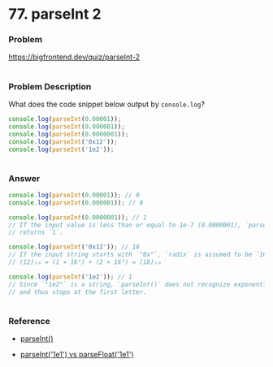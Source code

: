# 77. parseInt 2

### Problem

https://bigfrontend.dev/quiz/parseInt-2

#

### Problem Description

What does the code snippet below output by `console.log`?

```js
console.log(parseInt(0.00001));
console.log(parseInt(0.000001));
console.log(parseInt(0.0000001));
console.log(parseInt('0x12'));
console.log(parseInt('1e2'));
```

#

### Answer

```js
console.log(parseInt(0.00001)); // 0
console.log(parseInt(0.000001)); // 0

console.log(parseInt(0.0000001)); // 1
// If the input value is less than or equal to 1e-7 (0.0000001), `parseInt()`
// returns `1`.

console.log(parseInt('0x12')); // 18
// If the input string starts with `"0x"`, `radix` is assumed to be `16`.
// (12)₁₆ = (1 × 16¹) + (2 × 16⁰) = (18)₁₀

console.log(parseInt('1e2')); // 1
// Since `"1e2"` is a string, `parseInt()` does not recognize exponential notation
// and thus stops at the first letter.
```

#

### Reference

- [parseInt()](https://developer.mozilla.org/en-US/docs/Web/JavaScript/Reference/Global_Objects/parseInt)

- [parseInt('1e1') vs parseFloat('1e1')](https://stackoverflow.com/questions/31732983/parseint1e1-vs-parsefloat1e1)
